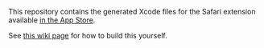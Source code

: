 This repository contains the generated Xcode files for the Safari extension available [in the App Store](https://apps.apple.com/us/app/dearrow-for-youtube/id6451469297).

See [this wiki page](https://github.com/ajayyy/SponsorBlock/wiki/Safari) for how to build this yourself.
